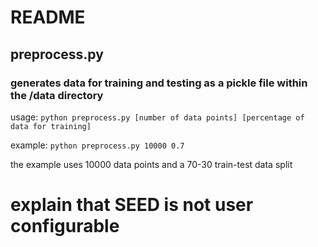 # README

## preprocess.py

### generates data for training and testing as a pickle file within the /data directory

usage: `python preprocess.py [number of data points] [percentage of data for training]`

example: `python preprocess.py 10000 0.7`

the example uses 10000 data points and a 70-30 train-test data split


# explain that SEED is not user configurable